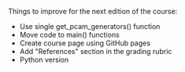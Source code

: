 Things to improve for the next edition of the course:

* Use single get_pcam_generators() function
* Move code to main() functions
* Create course page using GitHub pages
* Add "References" section in the grading rubric
* Python version
